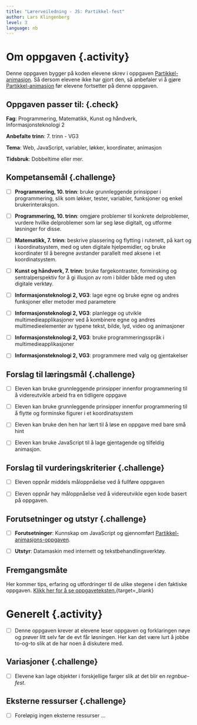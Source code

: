 ```yaml
---
title: "Lærerveiledning - JS: Partikkel-fest"
author: Lars Klingenberg
level: 3
language: nb
---
```



# Om oppgaven {.activity}

Denne oppgaven bygger på koden elevene skrev i oppgaven
[Partikkel-animasjon](../partikkel_animasjon/partikkel_animasjon.html). Så
dersom elevene ikke har gjort den, så anbefaler vi å gjøre
[Partikkel-animasjon](../partikkel_animasjon/partikkel_animasjon.html) før
elevene fortsetter på denne oppgaven.

## Oppgaven passer til: {.check}

 __Fag__: Programmering, Matematikk, Kunst og håndverk, Informasjonsteknologi 2

__Anbefalte trinn__: 7. trinn - VG3

__Tema__: Web, JavaScript, variabler, løkker, koordinater, animasjon

__Tidsbruk__: Dobbeltime eller mer.

## Kompetansemål {.challenge}

- [ ] __Programmering, 10. trinn__: bruke grunnleggende prinsipper i
       programmering, slik som løkker, tester, variabler, funksjoner og enkel
       brukerinteraksjon.

- [ ] __Programmering, 10. trinn__: omgjøre problemer til konkrete delproblemer,
       vurdere hvilke delproblemer som lar seg løse digitalt, og utforme
       løsninger for disse.

- [ ] __Matematikk, 7. trinn__: beskrive plassering og flytting i rutenett, på
      kart og i koordinatsystem, med og uten digitale hjelpemidler, og bruke
      koordinater til å beregne avstander parallelt med aksene i et
      koordinatsystem.

- [ ] __Kunst og håndverk, 7. trinn__: bruke fargekontraster, forminsking og
      sentralperspektiv for å gi illusjon av rom i bilder både med og uten
      digitale verktøy.

- [ ] __Informasjonsteknologi 2, VG3__: lage egne og bruke egne og andres
      funksjoner eller metoder med parametere

- [ ] __Informasjonsteknologi 2, VG3__: planlegge og utvikle
      multimedieapplikasjoner ved å kombinere egne og andres multimedieelementer
      av typene tekst, bilde, lyd, video og animasjoner

- [ ] __Informasjonsteknologi 2, VG3__: bruke programmeringsspråk i
      multimedieapplikasjoner

- [ ] __Informasjonsteknologi 2, VG3__: programmere med valg og gjentakelser

## Forslag til læringsmål {.challenge}

- [ ] Eleven kan bruke grunnleggende prinsipper innenfor programmering til å
      videreutvikle arbeid fra en tidligere oppgave

- [ ] Eleven kan bruke grunnleggende prinsipper innenfor programmering til å
      flytte og forminske figurer i et koordinatsystem

- [ ] Eleven kan bruke den hen har lært til å løse en oppgave med bare små hint

- [ ] Eleven kan bruke JavaScript til å lage gjentagende og tilfeldig animasjon.

## Forslag til vurderingskriterier {.challenge}

- [ ] Eleven oppnår middels måloppnåelse ved å fullføre oppgaven

- [ ] Eleven oppnår høy måloppnåelse ved å videreutvikle egen kode basert på
      oppgaven.

## Forutsetninger og utstyr {.challenge}

- [ ] __Forutsetninger__: Kunnskap om JavaScript og gjennomført
       [Partikkel-animasjons-oppgaven](../partikkel_animasjon/partikkel_animasjon.html).

- [ ] __Utstyr__: Datamaskin med internett og tekstbehandlingsverktøy.

## Fremgangsmåte

Her kommer tips, erfaring og utfordringer til de ulike stegene i den faktiske
oppgaven. [Klikk her for å se
oppgaveteksten.](../partikkel_2/partikkel_2.html){target=_blank}


# Generelt {.activity}

- [ ] Denne oppgaven krever at elevene leser oppgaven og forklaringen nøye og
      prøver litt selv før de evt får løsningen. Her kan det være lurt å jobbe
      to-og-to slik at de har noen å diskutere med.

## Variasjoner {.challenge}

- [ ] Elevene kan lage objekter i forskjellige farger slik at det blir en
       _regnbue-fest_.

## Eksterne ressurser {.challenge}

- [ ] Foreløpig ingen eksterne ressurser ...
